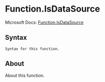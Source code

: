 ---
---

# Function.IsDataSource

Microsoft Docs: [Function.IsDataSource](https://docs.microsoft.com/en-us/powerquery-m/function-isdatasource)

## Syntax

```
Syntax for this function.
```

## About

About this function.

